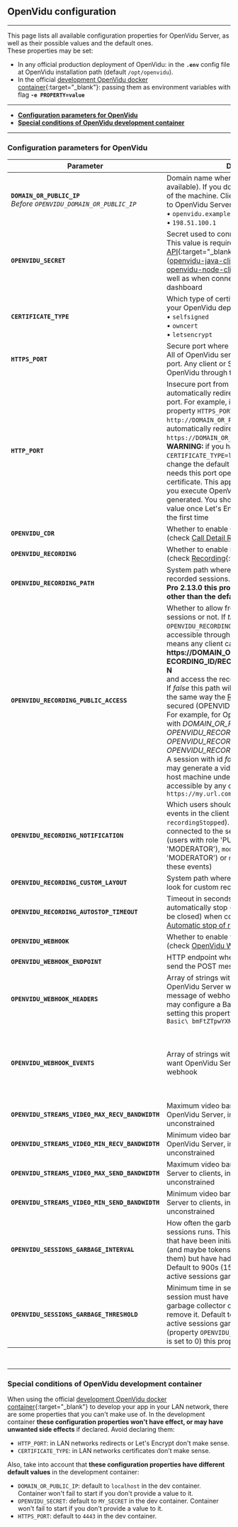 <h2 id="section-title">OpenVidu configuration</h2>
<hr>

This page lists all available configuration properties for OpenVidu Server, as well as their possible values and the default ones.<br>
These properties may be set:

- In any official production deployment of OpenVidu: in the **`.env`** config file at OpenVidu installation path (default `/opt/openvidu`).
- In the official [development OpenVidu docker container](https://hub.docker.com/r/openvidu/openvidu-server-kms){:target="_blank"}: passing them as environment variables with flag **`-e PROPERTY=value`**

---

- **[Configuration parameters for OpenVidu](#configuration-parameters-for-openvidu)**
- **[Special conditions of OpenVidu development container](#special-conditions-of-openvidu-development-container)**

---

### Configuration parameters for OpenVidu

| Parameter                          | Description   										           | Default value   |
| ---------------------------------- | --------------------------------------------------------------- | --------------- |
| **`DOMAIN_OR_PUBLIC_IP`**<br><i>Before `OPENVIDU_DOMAIN_OR_PUBLIC_IP`</i> | Domain name where OpenVidu Server will be available). If you do not have one, the public IP of the machine. Clients will use this to connect to OpenVidu Server. For example:<br>• `openvidu.example.com`<br>• `198.51.100.1` | |
| **`OPENVIDU_SECRET`**                  | Secret used to connect to OpenVidu Server. This value is required when using the [REST API](reference-docs/REST-API/){:target="_blank"} or any server client ([openvidu-java-client](reference-docs/openvidu-java-client){:target="_blank"}, [openvidu-node-client](reference-docs/openvidu-node-client){:target="_blank"}), as well as when connecting to openvidu-server dashboard     | |
| **`CERTIFICATE_TYPE`** | Which type of certificate you want to use in your OpenVidu deployment. Can be:<br>• `selfsigned`<br>• `owncert`<br>• `letsencrypt` | ***selfsigned*** |
| **`HTTPS_PORT`** | Secure port where OpenVidu Server will listen. All of OpenVidu services will be available at this port. Any client or SDK will have to connect to OpenVidu through this port | ***443*** |
| **`HTTP_PORT`** | Insecure port from which OpenVidu will automatically redirect any request to the secure port. For example, if property `HTTP_PORT=80` and property `HTTPS_PORT=443`, a request to `http://DOMAIN_OR_PUBLIC_IP/` will be automatically redirected to `https://DOMAIN_OR_PUBLIC_IP/`.<br>**WARNING:** if you have set `CERTIFICATE_TYPE=letsencrypt` you cannot change the default 80 value, as Let's Encrypt needs this port opened to generate your certificate. This applies at least for the first time you execute OpenVidu, when your certificate is generated. You should be able to change this value once Let's Encrypt has successfully run the first time | ***80*** |
| **`OPENVIDU_CDR`**                     | Whether to enable Call Detail Record or not (check [Call Detail Record](reference-docs/openvidu-server-cdr){:target="_blank"}) | ***false*** |
| **`OPENVIDU_RECORDING`**               | Whether to enable recording module or not (check [Recording](advanced-features/recording/){:target="_blank"})  | ***false*** |
| **`OPENVIDU_RECORDING_PATH`**          | System path where to store the video files of recorded sessions. **WARNING: for OpenVidu Pro 2.13.0 this property does not support other than the default value** | ***/opt/openvidu/recordings*** |
| **`OPENVIDU_RECORDING_PUBLIC_ACCESS`** | Whether to allow free http access to recorded sessions or not. If *true* system folder `OPENVIDU_RECORDING_PATH` will be publicly accessible through path `/recordings`. That means any client can connect to<br><strong style="word-break: break-all">https://DOMAIN_OR_PUBLIC_IP/recordings/RECORDING_ID/RECORDING_NAME.EXTENSION</strong><br>and access the recorded video file.<br>If *false* this path will be secured with Basic Auth the same way the [REST API](reference-docs/REST-API/){:target="_blank"} is secured (OPENVIDUAPP:`OPENVIDU_SECRET`)<br>For example, for OpenVidu Server configured with *DOMAIN_OR_PUBLIC_IP=my.url.com*<br>*OPENVIDU_RECORDING=true*<br>*OPENVIDU_RECORDING_PATH=/my/path*<br> *OPENVIDU_RECORDING_PUBLIC_ACCESS=true*<br>A session with id *foo* that has been recorded may generate a video file locally stored in the host machine under `/my/path/foo/foo.mp4` and accessible by any client connecting to `https://my.url.com/recordings/foo/foo.mp4` | ***false*** |
| **`OPENVIDU_RECORDING_NOTIFICATION`**  | Which users should receive the recording events in the client side (`recordingStarted`, `recordingStopped`). Can be `all` (every user connected to the session), `publisher_moderator` (users with role 'PUBLISHER' or 'MODERATOR'), `moderator` (only users with role 'MODERATOR') or `none` (no user will receive these events) | ***publisher_moderator*** |
| **`OPENVIDU_RECORDING_CUSTOM_LAYOUT`** | System path where OpenVidu Server should look for custom recording layouts  | ***/opt/openvidu/custom-layout*** |
| **`OPENVIDU_RECORDING_AUTOSTOP_TIMEOUT`** | Timeout in seconds for recordings to automatically stop (and the session involved to be closed) when conditions are met. See [Automatic stop of recordings](advanced-features/recording/#automatic-stop-of-recordings) to learn more | ***120*** |
| **`OPENVIDU_WEBHOOK`** | Whether to enable webhook service or not (check [OpenVidu Webhook](reference-docs/openvidu-server-webhook/){:target="_blank"}) | ***false*** |
| **`OPENVIDU_WEBHOOK_ENDPOINT`** | HTTP endpoint where OpenVidu Server will send the POST messages with webhook events |  |
| **`OPENVIDU_WEBHOOK_HEADERS`** | Array of strings with the HTTP headers that OpenVidu Server will append to each POST message of webhook events. For example, you may configure a Basic Auth header _name:pass_ setting this property to `[\"Authorization:\ Basic\ bmFtZTpwYXNz\"]` | ***[ ]*** |
| **`OPENVIDU_WEBHOOK_EVENTS`** | Array of strings with the type of events you want OpenVidu Server to send to your webhook | <span style="word-break: break-word; font-weight: bold; font-style: italic">["sessionCreated","sessionDestroyed","participantJoined","participantLeft","webrtcConnectionCreated","webrtcConnectionDestroyed","recordingStatusChanged"]</span><br>(all available events) |
| **`OPENVIDU_STREAMS_VIDEO_MAX_RECV_BANDWIDTH`** | Maximum video bandwidth sent from clients to OpenVidu Server, in kbps. 0 means unconstrained | ***1000*** |
| **`OPENVIDU_STREAMS_VIDEO_MIN_RECV_BANDWIDTH`** | Minimum video bandwidth sent from clients to OpenVidu Server, in kbps. 0 means unconstrained | ***300***  |
| **`OPENVIDU_STREAMS_VIDEO_MAX_SEND_BANDWIDTH`** | Maximum video bandwidth sent from OpenVidu Server to clients, in kbps. 0 means unconstrained | ***1000*** |
| **`OPENVIDU_STREAMS_VIDEO_MIN_SEND_BANDWIDTH`** | Minimum video bandwidth sent from OpenVidu Server to clients, in kbps. 0 means unconstrained | ***300***  |
| **`OPENVIDU_SESSIONS_GARBAGE_INTERVAL`** | How often the garbage collector of non active sessions runs. This helps cleaning up sessions that have been initialized through REST API (and maybe tokens have been created for them) but have had no users connected. Default to 900s (15 mins). 0 to disable the non active sessions garbage collector | ***900***  |
| **`OPENVIDU_SESSIONS_GARBAGE_THRESHOLD`** | Minimum time in seconds that a non active session must have been in existence for the garbage collector of non active sessions to remove it. Default to 3600s (1 hour). If non active sessions garbage collector is disabled (property `OPENVIDU_SESSIONS_GARBAGE_INTERVAL` is set to 0) this property is ignored | ***3600***  |

<br>

---

### Special conditions of OpenVidu development container

When using the official [development OpenVidu docker container](https://hub.docker.com/r/openvidu/openvidu-server-kms){:target="_blank"} to develop your app in your LAN network, there are some properties that you can't make use of. In the development container **these configuration properties won't have effect, or may have unwanted side effects** if declared. Avoid declaring them:

- `HTTP_PORT`: in LAN networks redirects or Let's Encrypt don't make sense.
- `CERTIFICATE_TYPE`: in LAN networks certificates don't make sense.

Also, take into account that **these configuration properties have different default values** in the development container:

- `DOMAIN_OR_PUBLIC_IP`: default to `localhost` in the dev container. Container won't fail to start if you don't provide a value to it.
- `OPENVIDU_SECRET`:  default to `MY_SECRET` in the dev container. Container won't fail to start if you don't provide a value to it.
- `HTTPS_PORT`: default to `4443` in the dev container.

<br>